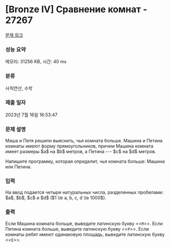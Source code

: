 # [Bronze IV] Сравнение комнат - 27267 

[문제 링크](https://www.acmicpc.net/problem/27267) 

### 성능 요약

메모리: 31256 KB, 시간: 40 ms

### 분류

사칙연산, 수학

### 제출 일자

2023년 7월 16일 16:53:47

### 문제 설명

<p>Маша и Петя решили выяснить, чья комната больше. Машина и Петина комнаты имеют форму прямоугольников, причем Машина комната имеет размеры $a$ на $b$ метров, а Петина --- $c$ на $d$ метров.</p>

<p>Напишите программу, которая определит, чья комната больше: Машина или Петина.</p>

### 입력 

 <p>На ввод подается четыре натуральных числа, разделенных пробелами: $a$, $b$, $c$ и $d$ ($1 \le a, b, c, d \le 1000$).</p>

### 출력 

 <p>Если Машина комната больше, выведите латинскую букву <<<code>M</code>>>. Если Петина комната больше, выведите латинскую букву <<<code>P</code>>>. Если комнаты ребят имеют одинаковую площадь, выведите латинскую букву <<<code>E</code>>>.</p>

